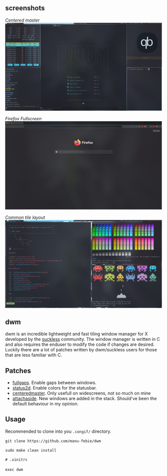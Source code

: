 ## screenshots

_Centered master_
![screenshot](/screenshots/dwm-1.png)

_Firefox Fullscreen_
![screenshot](/screenshots/dwm-2.png)

_Common tile layout_
![screenshot](/screenshots/dwm-3.png)

## dwm

dwm is an incredible lightweight and fast tiling window manager for X developed by the [suckless](https://suckless.org/) community. The window manager is written in C and also requires the enduser to modify the code if changes are desired. Luckily there are a lot of patches written by dwm/suckless users for those that are less familiar with C.

## Patches

- [fullgaps](https://dwm.suckless.org/patches/fullgaps/dwm-fullgaps-6.2.diff). Enable gaps between windows.
- [status2d](https://dwm.suckless.org/patches/status2d/dwm-status2d-20200508-60bb3df.diff). Enable colors for the statusbar.
- [centeredmaster](https://dwm.suckless.org/patches/centeredmaster/dwm-centeredmaster-6.1.diff). Only usefull on widescreens, not so much on mine
- [attachaside](https://dwm.suckless.org/patches/attachaside/dwm-attachaside-6.1.diff). New windows are added in the stack. Should've been the default behaviour in my opinion.

## Usage

Recommended to clone into you `.congif/` directory.

```
git clone https://github.com/manu-febie/dwm
```

```
sudo make clean install
```

```
# .xinitrc

exec dwm
```
